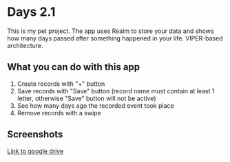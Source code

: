 # Days 2.1
This is my pet project.
The app uses Realm to store your data and shows how many days passed after something happened in your life.
VIPER-based architecture.

## What you can do with this app

1. Create records with "+" button
2. Save records with "Save" button (record name must contain at least 1 letter, otherwise "Save" button will not be active)
3. See how many days ago the recorded event took place
4. Remove records with a swipe

## Screenshots

[Link to google drive](https://drive.google.com/drive/folders/11qKoiW-NsSw-w0fzYa6Lqfa8-OciYCuJ?usp=sharing)
